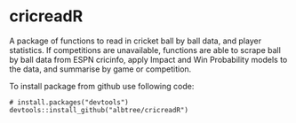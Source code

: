 # cricreadR
 A package of functions to read in cricket ball by ball data, and player statistics. If competitions are unavailable, functions are able to scrape ball by ball data from ESPN cricinfo, apply Impact and Win Probability models to the data, and summarise by game or competition.

To install package from github use following code:
```
# install.packages("devtools")
devtools::install_github("albtree/cricreadR")
